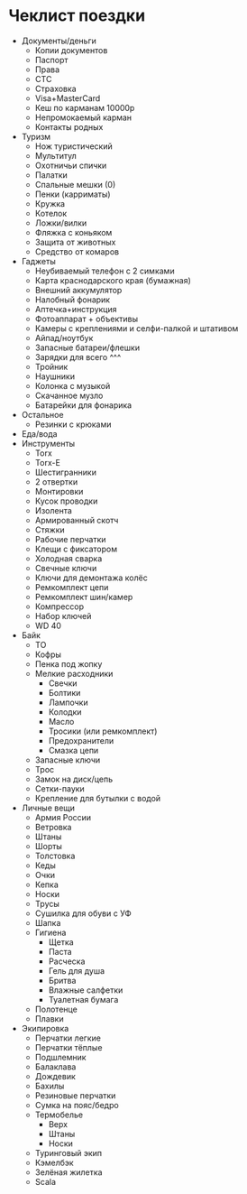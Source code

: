 # **Чеклист поездки**

* Документы/деньги
  * Копии документов
  * Паспорт
  * Права
  * СТС
  * Страховка
  * Visa+MasterCard
  * Кеш по карманам 10000р
  * Непромокаемый карман
  * Контакты родных
* Туризм
  * Нож туристический
  * Мультитул
  * Охотничьи спички
  * Палатки
  * Спальные мешки (0)
  * Пенки (карриматы)
  * Кружка
  * Котелок
  * Ложки/вилки
  * Фляжка с коньяком
  * Защита от животных
  * Средство от комаров
* Гаджеты
  * Неубиваемый телефон с 2 симками
  * Карта краснодарского края (бумажная)
  * Внешний аккумулятор
  * Налобный фонарик
  * Аптечка+инструкция
  * Фотоаппарат + объективы
  * Камеры с креплениями и селфи-палкой и штативом
  * Айпад/ноутбук
  * Запасные батареи/флешки
  * Зарядки для всего ^^^
  * Тройник
  * Наушники
  * Колонка с музыкой
  * Скачанное музло
  * Батарейки для фонарика
* Остальное
  * Резинки с крюками
* Еда/вода
* Инструменты
  * Torx
  * Torx-E
  * Шестигранники
  * 2 отвертки
  * Монтировки
  * Кусок проводки
  * Изолента
  * Армированный скотч
  * Стяжки
  * Рабочие перчатки
  * Клещи с фиксатором
  * Холодная сварка
  * Свечные ключи
  * Ключи для демонтажа колёс
  * Ремкомплект цепи
  * Ремкомплект шин/камер
  * Компрессор
  * Набор ключей
  * WD 40
* Байк
  * ТО
  * Кофры
  * Пенка под жопку
  * Мелкие расходники
    * Свечки
    * Болтики
    * Лампочки
    * Колодки
    * Масло
    * Тросики (или ремкомплект)
    * Предохранители
    * Смазка цепи
  * Запасные ключи
  * Трос
  * Замок на диск/цепь
  * Сетки-пауки
  * Крепление для бутылки с водой
* Личные вещи
  * Армия России
  * Ветровка
  * Штаны
  * Шорты
  * Толстовка
  * Кеды
  * Очки
  * Кепка
  * Носки
  * Трусы
  * Сушилка для обуви с УФ
  * Шапка
  * Гигиена
    * Щетка
    * Паста
    * Расческа
    * Гель для душа
    * Бритва
    * Влажные салфетки
    * Туалетная бумага
  * Полотенце
  * Плавки
* Экипировка
  * Перчатки легкие
  * Перчатки тёплые
  * Подшлемник
  * Балаклава
  * Дождевик
  * Бахилы
  * Резиновые перчатки
  * Сумка на пояс/бедро
  * Термобелье
    * Верх
    * Штаны
    * Носки
  * Туринговый экип
  * Кэмелбэк
  * Зелёная жилетка
  * Scala

